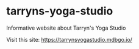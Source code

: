 # tarryns-yoga-studio
Informative website about Tarryn's Yoga Studio

Visit this site: https://tarrynsyogastudio.mdbgo.io/
